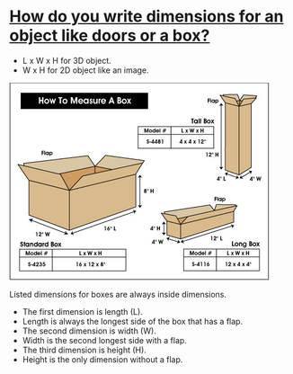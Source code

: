 # [How do you write dimensions for an object like doors or a box?](https://www.uline.com/CustomerService/ULINE_FAQ_Ans?FAQ_ID=57)
 	
* L x W x H for 3D object.
* W x H for 2D object like an image.

![image](images/dimension-format.jpg)

Listed dimensions for boxes are always inside dimensions.

* The first dimension is length (L).
 * Length is always the longest side of the box that has a flap.
* The second dimension is width (W).
 * Width is the second longest side with a flap.
* The third dimension is height (H).
 * Height is the only dimension without a flap.
